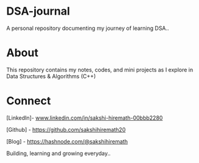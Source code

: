 # DSA-journal

A personal repository documenting my journey of learning DSA..

# About
This repository contains my notes, codes, and mini projects as I explore in Data Structures & Algorithms (C++)

# Connect
[LinkedIn]- www.linkedin.com/in/sakshi-hiremath-00bbb2280

[Github] - https://github.com/sakshihiremath20

[Blog] - https://hashnode.com/@sakshihiremath


Building, learning and growing everyday..

